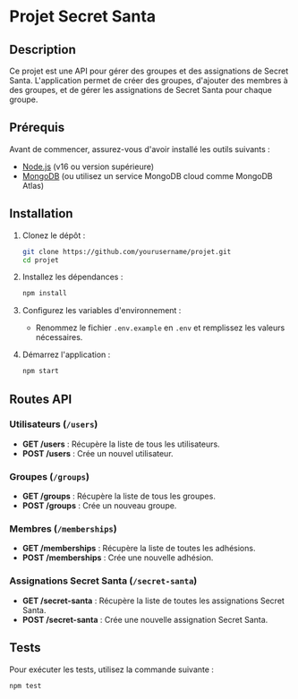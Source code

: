# Projet Secret Santa

## Description

Ce projet est une API pour gérer des groupes et des assignations de Secret Santa. L'application permet de créer des groupes, d'ajouter des membres à des groupes, et de gérer les assignations de Secret Santa pour chaque groupe.

## Prérequis

Avant de commencer, assurez-vous d'avoir installé les outils suivants :

- [Node.js](https://nodejs.org/) (v16 ou version supérieure)
- [MongoDB](https://www.mongodb.com/try/download/community) (ou utilisez un service MongoDB cloud comme MongoDB Atlas)

## Installation

1. Clonez le dépôt :

    ```bash
    git clone https://github.com/yourusername/projet.git
    cd projet
    ```

2. Installez les dépendances :

    ```bash
    npm install
    ```

3. Configurez les variables d'environnement :

    - Renommez le fichier `.env.example` en `.env` et remplissez les valeurs nécessaires.

4. Démarrez l'application :

    ```bash
    npm start
    ```

## Routes API

### Utilisateurs (`/users`)

- **GET /users** : Récupère la liste de tous les utilisateurs.
- **POST /users** : Crée un nouvel utilisateur.

### Groupes (`/groups`)

- **GET /groups** : Récupère la liste de tous les groupes.
- **POST /groups** : Crée un nouveau groupe.

### Membres (`/memberships`)

- **GET /memberships** : Récupère la liste de toutes les adhésions.
- **POST /memberships** : Crée une nouvelle adhésion.

### Assignations Secret Santa (`/secret-santa`)

- **GET /secret-santa** : Récupère la liste de toutes les assignations Secret Santa.
- **POST /secret-santa** : Crée une nouvelle assignation Secret Santa.

## Tests

Pour exécuter les tests, utilisez la commande suivante :

```bash
npm test
